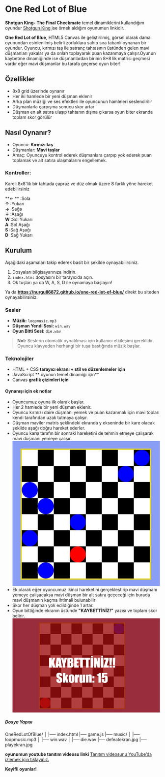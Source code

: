 
# One Red Lot of Blue
**Shotgun King- The Final Checkmate** temel dinamiklerini kullandığım oyundur
[Shotgun King ](https://punkcake.itch.io/shotgun-king)
 ise örnek aldığım oyunumun linkidir.

**One Red Lot of Blue**, HTML5 Canvas ile geliştirilmiş, görsel olarak dama oyunundan esinlenilmiş belirli zorluklara sahip sıra tabanlı oynanan bir oyundur. Oyuncu, kırmızı taş ile satranç tahtasının üstünden gelen mavi düşmanları yakalar ya da onları toplayarak puan kazanmaya çalışır.Oyunun kaybetme dinamiğinde ise düşmanlardan birinin 8*8 lik matrisi geçmesi vardır eğer mavi düşmanlar bu tarafa geçerse oyun biter!


##  Özellikler

- 8x8 grid üzerinde oynanır
- Her iki hamlede bir yeni düşman eklenir
- Arka plan müziği ve ses efektleri ile oyuncunun hamleleri seslendirilir
- Düşmanlarla çarpışma sonucu skor artar
- Düşman en alt satıra ulaşıp tahtanın dışına çıkarsa oyun biter ekranda toplam skor görülür


##  Nasıl Oynanır?

- Oyuncu: **Kırmızı taş** 
- Düşmanlar: **Mavi taşlar** 
- Amaç: Oyuncuyu kontrol ederek düşmanlara çarpıp yok ederek puan toplamak ve alt satıra ulaşmalarını engellemek.

### Kontroller:
Kareli 8x8'lik bir tahtada çapraz ve düz olmak üzere 8 farklı yöne hareket edebilirsiniz

 **← **  :Sola           
 **↑**   :Yukarı         
 **→**   :Sağa           
 **↓**   :Aşağı          
 **W**   :Sol Yukarı     
 **A**   :Sol Aşağı      
 **S**   :Sağ Aşağı     
 **D**   :Sağ Yukarı     

##  Kurulum
Aşağıdaki aşamaları takip ederek basit bir şekilde oynayabilirsiniz.
1. Dosyaları bilgisayarınıza indirin.
2. `index.html` dosyasını bir tarayıcıda açın.
3. Ok tuşları ya da W, A, S, D ile oynamaya başlayın!

Ya da 
**https://nurgull6872.github.io/one-red-lot-of-blue/** direkt bu siteden oynayabilirsiniz.

### Sesler

- **Müzik:** `loopmusic.mp3`
- **Düşman Yendi Sesi:** `win.wav`
- **Oyun Bitti Sesi:** `die.wav`
> **Not:** Seslerin otomatik oynatılması için kullanıcı etkileşimi gereklidir. Oyuncu klavyeden herhangi bir tuşa bastığında müzik başlar.

### Teknolojiler

- HTML + CSS **tarayıcı ekranı + stil ve düzenlemeler için**
- JavaScript ** oyunun temel dinamiği için**
- Canvas **grafik çizimleri için**

#### Oynanışı için ek notlar

- Oyuncumuz oyuna ilk olarak başlar.
- Her 2 hamlede bir yeni düşman eklenir.
- Oyuncu kırmızı daire düşmanı yemek ve puan kazanmak için mavi topları kendi tarafından uzak tutmaya çalışır.
- Düşman maviler matris şeklindeki ekranda y ekseninde bir kare olacak şekilde aşağı doğru hareket ederler.
- Oyuncu karşı tarafın bir sonraki hareketini de tehmin etmeye çalışarak mavi düşmanı yemeye çalışır.
![oyun içi ekran](screenshots/playekran.jpg)
- Ek olarak eğer oyuncumuz ikinci hareketini gerçekleştirip mavi düşmanı yemeye çalışacaksa mavi düşman bir alt satıra geçeceği için burada mavi düşmanın kaçma ihtimali bulunabilir
- Skor her düşman yok edildiğinde 1 artar.
- Oyun bittiğinde ekranın üstünde **"KAYBETTİNİZ!"** yazısı ve toplam skor belirir.
![yenilgi ekranı](screenshots/defeatekran.jpg)





##### Dosya Yapısı
OneRedLotOfBlue/
│
|── index.html
|── game.js
|── music/
│ |── loopmusic.mp3
│ |── win.wav
│ |── die.wav
|── defeatekran.jpg
|── playekran.jpg



**oyunumun youtube tanıtım videosu linki**
[Tanıtım videosunu YouTube’da izlemek için tıklayınız.](https://www.youtube.com/watch?v=eMAcy58IOiQ)

**Keyifli oyunlar!**

